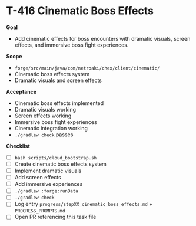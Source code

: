 # T-416 Cinematic Boss Effects

**Goal**

- Add cinematic effects for boss encounters with dramatic visuals, screen effects, and immersive boss fight experiences.

**Scope**

- `forge/src/main/java/com/netroaki/chex/client/cinematic/`
- Cinematic boss effects system
- Dramatic visuals and screen effects

**Acceptance**

- Cinematic boss effects implemented
- Dramatic visuals working
- Screen effects working
- Immersive boss fight experiences
- Cinematic integration working
- `./gradlew check` passes

**Checklist**

- [ ] `bash scripts/cloud_bootstrap.sh`
- [ ] Create cinematic boss effects system
- [ ] Implement dramatic visuals
- [ ] Add screen effects
- [ ] Add immersive experiences
- [ ] `./gradlew :forge:runData`
- [ ] `./gradlew check`
- [ ] Log entry `progress/stepXX_cinematic_boss_effects.md` + `PROGRESS_PROMPTS.md`
- [ ] Open PR referencing this task file
